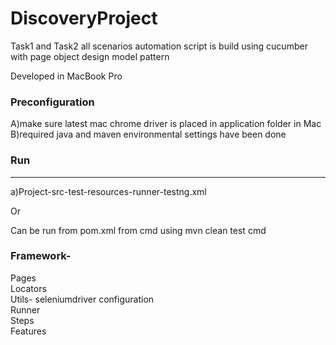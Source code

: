 # DiscoveryProject


Task1 and Task2 all scenarios automation script is build using cucumber with page object design model pattern

Developed in MacBook Pro

### Preconfiguration
 A)make sure latest mac chrome driver is placed in application folder in Mac</br>
 B)required java and maven environmental settings have been done


### Run
---

a)Project-src-test-resources-runner-testng.xml

Or 

Can be run from pom.xml from cmd using mvn clean test cmd




### Framework-

Pages</br>
Locators</br>
Utils- seleniumdriver configuration</br>
Runner</br>
Steps</br>
Features</br>


